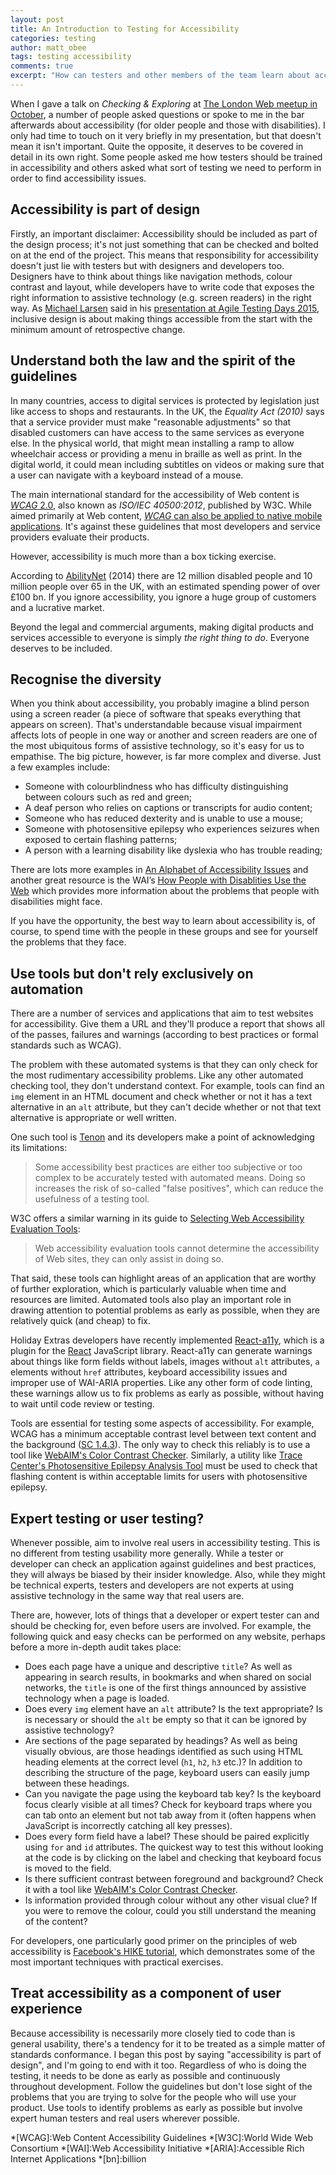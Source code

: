 ```yaml
---
layout: post
title: An Introduction to Testing for Accessibility
categories: testing
author: matt_obee
tags: testing accessibility
comments: true
excerpt: "How can testers and other members of the team learn about accessibility? How can we design inclusive experiences and test for accessibility barriers?"
---
```


When I gave a talk on <cite>Checking & Exploring</cite> at [The London Web meetup in October](http://www.meetup.com/londonweb/events/214733702/), a number of people asked questions or spoke to me in the bar afterwards about accessibility (for older people and those with disabilities). I only had time to touch on it very briefly in my presentation, but that doesn't mean it isn't important. Quite the opposite, it deserves to be covered in detail in its own right. Some people asked me how testers should be trained in accessibility and others asked what sort of testing we need to perform in order to find accessibility issues.

## Accessibility is part of design

Firstly, an important disclaimer: Accessibility should be included as part of the design process; it's not just something that can be checked and bolted on at the end of the project. This means that responsibility for accessibility doesn't just lie with testers but with designers and developers too. Designers have to think about things like navigation methods, colour contrast and layout, while developers have to write code that exposes the right information to assistive technology (e.g. screen readers) in the right way. As [Michael Larsen](https://twitter.com/mkltesthead) said in his [presentation at Agile Testing Days 2015](http://www.agiletestingdays.com/session/making-a-web-for-everyone/), inclusive design is about making things accessible from the start with the minimum amount of retrospective change.

## Understand both the law and the spirit of the guidelines

In many countries, access to digital services is protected by legislation just like access to shops and restaurants. In the UK, the <cite>Equality Act (2010)</cite> says that a service provider must make "reasonable adjustments" so that disabled customers can have access to the same services as everyone else. In the physical world, that might mean installing a ramp to allow wheelchair access or providing a menu in braille as well as print. In the digital world, it could mean including subtitles on videos or making sure that a user can navigate with a keyboard instead of a mouse.

The main international standard for the accessibility of Web content is [<cite>WCAG</cite> 2.0](http://www.w3.org/TR/WCAG20/), also known as <cite>ISO/IEC 40500:2012</cite>, published by W3C. While aimed primarily at Web content, [<cite>WCAG</cite> can also be applied to native mobile applications](http://www.w3.org/TR/mobile-accessibility-mapping/). It's against these guidelines that most developers and service providers evaluate their products.

However, accessibility is much more than a box ticking exercise.

According to [AbilityNet](https://www.abilitynet.org.uk/advice-information/enation/travel-and-tourism-summer-july-2014) (2014) there are 12 million disabled people and 10 million people over 65 in the UK, with an estimated spending power of over £100 bn. If you ignore accessibility, you ignore a huge group of customers and a lucrative market.

Beyond the legal and commercial arguments, making digital products and services accessible to everyone is simply _the right thing to do_. Everyone deserves to be included.

## Recognise the diversity

When you think about accessibility, you probably imagine a blind person using a screen reader (a piece of software that speaks everything that appears on screen). That's understandable because visual impairment affects lots of people in one way or another and screen readers are one of the most ubiquitous forms of assistive technology, so it's easy for us to empathise. The big picture, however, is far more complex and diverse. Just a few examples include:

* Someone with colourblindness who has difficulty distinguishing between colours such as red and green;
* A deaf person who relies on captions or transcripts for audio content;
* Someone who has reduced dexterity and is unable to use a mouse;
* Someone with photosensitive epilepsy who experiences seizures when exposed to certain flashing patterns;
* A person with a learning disability like dyslexia who has trouble reading;

There are lots more examples in [An Alphabet of Accessibility Issues](https://the-pastry-box-project.net/anne-gibson/2014-july-31) and another great resource is the WAI’s [How People with Disablities Use the Web](http://www.w3.org/WAI/intro/people-use-web/Overview.html) which provides more information about the problems that people with disabilities might face.

If you have the opportunity, the best way to learn about accessibility is, of course, to spend time with the people in these groups and see for yourself the problems that they face.

## Use tools but don't rely exclusively on automation

There are a number of services and applications that aim to test websites for accessibility. Give them a URL and they'll produce a report that shows all of the passes, failures and warnings (according to best practices or formal standards such as WCAG).

The problem with these automated systems is that they can only check for the most rudimentary accessibility problems. Like any other automated checking tool, they don't understand context. For example, tools can find an `img` element in an HTML document and check whether or not it has a text alternative in an `alt` attribute, but they can't decide whether or not that text alternative is appropriate or well written.

One such tool is [Tenon](http://www.tenon.io/documentation/what-tenon-tests.php) and its developers make a point of acknowledging its limitations:

> Some accessibility best practices are either too subjective or too complex to be accurately tested with automated means. Doing so increases the risk of so-called "false positives", which can reduce the usefulness of a testing tool.

W3C offers a similar warning in its guide to [Selecting Web Accessibility Evaluation Tools](http://www.w3.org/WAI/eval/selectingtools.html):

> Web accessibility evaluation tools cannot determine the accessibility of Web sites, they can only assist in doing so.

That said, these tools can highlight areas of an application that are worthy of further exploration, which is particularly valuable when time and resources are limited. Automated tools also play an important role in drawing attention to potential problems as early as possible, when they are relatively quick (and cheap) to fix.

Holiday Extras developers have recently implemented [React-a11y](https://github.com/rackt/react-a11y), which is a plugin for the [React](https://facebook.github.io/react/) JavaScript library. React-a11y can generate warnings about things like form fields without labels, images without `alt` attributes, `a` elements without `href` attributes, keyboard accessibility issues and improper use of WAI-ARIA properties. Like any other form of code linting, these warnings allow us to fix problems as early as possible, without having to wait until code review or testing.

Tools are essential for testing some aspects of accessibility. For example, WCAG has a minimum acceptable contrast level between text content and the background ([SC 1.4.3](http://www.w3.org/TR/UNDERSTANDING-WCAG20/visual-audio-contrast-contrast.html)). The only way to check this reliably is to use a tool like [WebAIM's Color Contrast Checker](http://webaim.org/resources/contrastchecker/). Similarly, a utility like [Trace Center's Photosensitive Epilepsy Analysis Tool](http://trace.wisc.edu/peat/) must be used to check that flashing content is within acceptable limits for users with photosensitive epilepsy.

## Expert testing or user testing?

Whenever possible, aim to involve real users in accessibility testing. This is no different from testing usability more generally. While a tester or developer can check an application against guidelines and best practices, they will always be biased by their insider knowledge. Also, while they might be technical experts, testers and developers are not experts at using assistive technology in the same way that real users are.

There are, however, lots of things that a developer or expert tester can and should be checking for, even before users are involved. For example, the following quick and easy checks can be performed on any website, perhaps before a more in-depth audit takes place:

* Does each page have a unique and descriptive `title`? As well as appearing in search results, in bookmarks and when shared on social networks, the `title` is one of the first things announced by assistive technology when a page is loaded.
* Does every `img` element have an `alt` attribute? Is the text appropriate? Is is necessary or should the `alt` be empty so that it can be ignored by assistive technology?
* Are sections of the page separated by headings? As well as being visually obvious, are those headings identified as such using HTML heading elements at the correct level (`h1`, `h2`, `h3` etc.)? In addition to describing the structure of the page, keyboard users can easily jump between these headings.
* Can you navigate the page using the keyboard tab key? Is the keyboard focus clearly visible at all times? Check for keyboard traps where you can tab onto an element but not tab away from it (often happens when JavaScript is incorrectly catching all key presses).
* Does every form field have a label? These should be paired explicitly using `for` and `id` attributes. The quickest way to test this without looking at the code is by clicking on the label and checking that keyboard focus is moved to the field.
* Is there sufficient contrast between foreground and background? Check it with a tool like [WebAIM's Color Contrast Checker](http://webaim.org/resources/contrastchecker/).
* Is information provided through colour without any other visual clue? If you were to remove the colour, could you still understand the meaning of the content?

For developers, one particularly good primer on the principles of web accessibility is [Facebook's HIKE tutorial](http://accessibility.parseapp.com/), which demonstrates some of the most important techniques with practical exercises.

## Treat accessibility as a component of user experience

Because accessibility is necessarily more closely tied to code than is general usability, there's a tendency for it to be treated as a simple matter of standards conformance. I began this post by saying "accessibility is part of design", and I'm going to end with it too. Regardless of who is doing the testing, it needs to be done as early as possible and continuously throughout development. Follow the guidelines but don't lose sight of the problems that you are trying to solve for the people who will use your product. Use tools to identify problems as early as possible but involve expert human testers and real users wherever possible.

*[WCAG]:Web Content Accessibility Guidelines
*[W3C]:World Wide Web Consortium
*[WAI]:Web Accessibility Initiative
*[ARIA]:Accessible Rich Internet Applications
*[bn]:billion